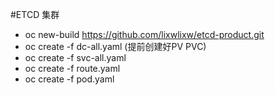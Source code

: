 #ETCD 集群

- oc new-build https://github.com/lixwlixw/etcd-product.git
- oc create -f dc-all.yaml (提前创建好PV PVC)
- oc create -f svc-all.yaml
- oc create -f route.yaml
- oc create -f pod.yaml

